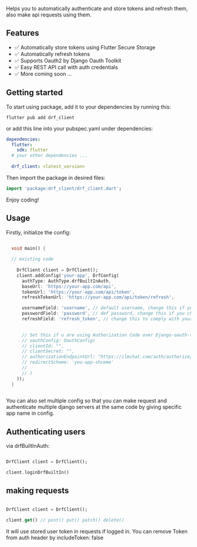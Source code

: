 Helps you to automatically authenticate and store tokens and refresh them, also make api requests using them.

## Features

- ✅ Automatically store tokens using Flutter Secure Storage
- ✅ Automatically refresh tokens
- ✅ Supports Oauth2 by Django Oauth Toolkit
- ✅ Easy REST API call with auth credentials
- ✅ More coming soon ...

## Getting started

To start using package, add it to your dependencies by running this:
```shell  
flutter pub add drf_client
```  
or add this line into your pubspec.yaml under dependencies:
```yaml
dependencies:  
  flutter:  
    sdk: flutter
  # your other dependencies ...
  
  drf_client: <latest_version>
```
Then import the package in desired files:

```dart
import 'package:drf_client/drf_client.dart'; 
```
Enjoy coding!

## Usage

Firstly, initialize the config:
```dart  

  void main() {
  
  // existing code
  
    DrfClient client = DrfClient();
    client.addConfig('your-app', DrfConfig(
      authType: AuthType.drfBuiltInAuth,
      baseUrl: 'https://your-app.com/api',
      tokenUrl: 'https://your-app.com/api/token',
      refreshTokenUrl: 'https://your-app.com/api/token/refresh',

      usernameField: 'username', // default username, change this if you are using custom user model in django
      passwordField: 'password', // def password, change this if you changed password field in you user model
      refreshField: 'refresh_token', // change this to comply with your token refresh logic if JWT used
      

      // Set this if u are using Authorization Code over Django-oauth-toolkit
      // oauthConfig: OauthConfig(
      // clientId: "",
      // clientSecret: "",
      // authorizationEndpointUrl: "https://ilmchat.com/auth/authorize/",
      // redirectScheme: 'you-app-shceme'
      //
      // )
    ));
  }
    
```  

You can also set multiple config so that you can make request and authenticate multiple django servers at the same code by giving specific app name in config.

## Authenticating users

via drfBuiltInAuth:

```dart

DrfClient client = DrfClient();

client.loginDrfBuiltIn()


```

## making requests

```dart

DrfClient client = DrfClient();

client.get() // post() put() patch() delete()


```

It will use stored user token in requests if logged in.
You can remove Token from auth header by includeToken: false